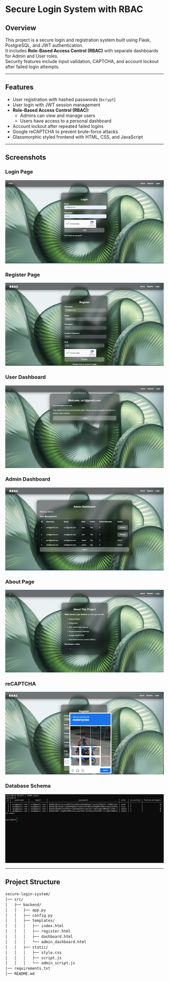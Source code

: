 # Secure Login System with RBAC

## Overview
This project is a secure login and registration system built using Flask, PostgreSQL, and JWT authentication.  
It includes **Role-Based Access Control (RBAC)** with separate dashboards for Admin and User roles.  
Security features include input validation, CAPTCHA, and account lockout after failed login attempts.

---

## Features
- User registration with hashed passwords (`bcrypt`)
- User login with JWT session management
- **Role-Based Access Control (RBAC):**
  - Admins can view and manage users
  - Users have access to a personal dashboard
- Account lockout after repeated failed logins
- Google reCAPTCHA to prevent brute-force attacks
- Glassmorphic styled frontend with HTML, CSS, and JavaScript

---

## Screenshots

### Login Page
![Login Page](src/backend/static/assets/login%20page.png)

### Register Page
![Register Page](src/backend/static/assets/register.png)

### User Dashboard
![User Dashboard](src/backend/static/assets/user%20dashboard.png)

### Admin Dashboard
![Admin Dashboard](src/backend/static/assets/admindashboard.png)

### About Page
![About Page](src/backend/static/assets/about%20page.png)

### reCAPTCHA
![reCAPTCHA](src/backend/static/assets/captcha.png)

### Database Schema
![Database](src/backend/static/assets/db.png)

---

## Project Structure
```bash
secure-login-system/
│── src/
│   ├── backend/
│   │   ├── app.py
│   │   ├── config.py
│   │   ├── templates/
│   │   │   ├── index.html
│   │   │   ├── register.html
│   │   │   ├── dashboard.html
│   │   │   └── admin_dashboard.html
│   │   ├── static/
│   │   │   ├── style.css
│   │   │   ├── script.js
│   │   │   └── admin_script.js
│── requirements.txt
│── README.md
